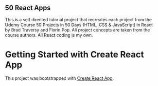 ## 50 React Apps

This is a self directed tutorial project that recreates each project from the Udemy Course 50 Projects in 50 Days (HTML, CSS & JavaScript) in React by Brad Traversy and Florin Pop. All project concepts are taken from the course authors. All React coding is my own.

# Getting Started with Create React App

This project was bootstrapped with [Create React App](https://github.com/facebook/create-react-app).
